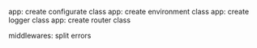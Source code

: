 app: create configurate class
app: create environment class
app: create logger class
app: create router class

middlewares: split errors

